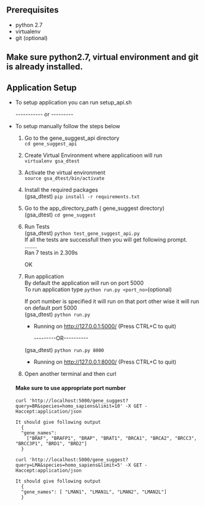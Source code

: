 ## Prerequisites
  * python 2.7
  * virtualenv
  * git (optional)

## Make sure python2.7, virtual environment  and git is already installed.

## Application Setup
  * To setup application you can run setup_api.sh
	
      -----------	or ---------
	
  * To setup manually follow the steps below

    1) Go to the gene_suggest_api directory  
      `cd gene_suggest_api` 
      
    2) Create Virtual Environment where applicatioon will run  
      `virtualenv gsa_dtest`
      
    3) Activate the virtual environment  
 	    `source gsa_dtest/bin/activate`

    4) Install the required packages  
 	    (gsa_dtest) `pip install -r requirements.txt`

    5) Go to the  app_directory_path  ( gene_suggest directory)   
 	    (gsa_dtest) `cd gene_suggest`
      
    6) Run Tests  
      (gsa_dtest) `python test_gene_suggest_api.py`  
      If all the tests are successfull then you will get following prompt.  
        ........         
      Ran 7 tests in 2.309s  
        
	    OK

    7) Run application  
        By default the application will run on port 5000  
        To run application type `python run.py <port_no>`(optional)  
        
        If port number is specified it will run on that port other wise it will run on default port 5000  
        (gsa_dtest) `python run.py`  
          * Running on http://127.0.0.1:5000/ (Press CTRL+C to quit)  
      
            ---------OR----------  
              
        (gsa_dtest) `python run.py 8000`
          * Running on http://127.0.0.1:8000/ (Press CTRL+C to quit)

    8) Open another terminal and then curl
      ####  Make sure to use appropriate port number
        curl 'http://localhost:5000/gene_suggest?query=BR&species=homo_sapiens&limit=10' -X GET -Haccept:application/json  

        It should give following output  
          {
          "gene_names": 
            ["BRAF", "BRAFP1", "BRAP", "BRAT1", "BRCA1", "BRCA2", "BRCC3", "BRCC3P1", "BRD1", "BRD2"]
          }

        curl 'http://localhost:5000/gene_suggest?query=LMA&species=homo_sapiens&limit=5' -X GET -Haccept:application/json  
        
        It should give following output  
          {
          "gene_names": [ "LMAN1", "LMAN1L", "LMAN2", "LMAN2L"]		
          }